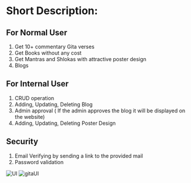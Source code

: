 # Short Description:
## For Normal User
1. Get 10+ commentary Gita verses
2. Get Books without any cost
3. Get Mantras and Shlokas with attractive poster design
4. Blogs
## For Internal User
1. CRUD operation
2. Adding, Updating, Deleting Blog
3. Admin approval ( If the admin approves the blog it will be displayed on the website) 
4. Adding, Updating, Deleting Poster Design
## Security
1. Email Verifying by sending a link to the provided mail
2. Password validation

<img src="https://i.ibb.co/BGDzrjv/screencapture-vedikagranthasala-vercel-app-2024-04-07-23-44-39.png" alt="UI"/>
<img src="https://i.ibb.co/BGDzrjv/screencapture-vedikagranthasala-vercel-app-2024-04-07-23-44-39.png" alt="gitaUI"/>
